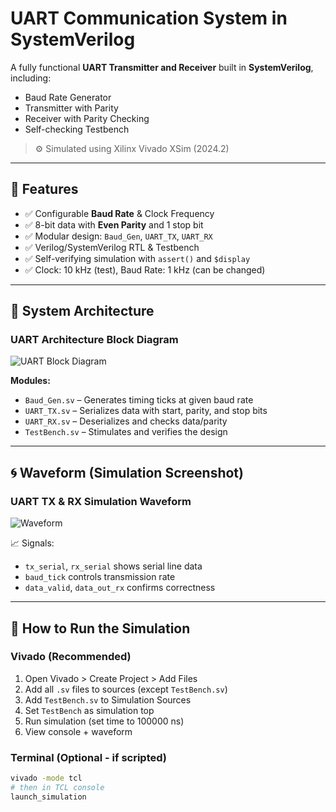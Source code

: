 # UART Communication System in SystemVerilog

A fully functional **UART Transmitter and Receiver** built in **SystemVerilog**, including:
- Baud Rate Generator
- Transmitter with Parity
- Receiver with Parity Checking
- Self-checking Testbench

> ⚙️ Simulated using Xilinx Vivado XSim (2024.2)

---

## 📌 Features

- ✅ Configurable **Baud Rate** & Clock Frequency  
- ✅ 8-bit data with **Even Parity** and 1 stop bit  
- ✅ Modular design: `Baud_Gen`, `UART_TX`, `UART_RX`  
- ✅ Verilog/SystemVerilog RTL & Testbench  
- ✅ Self-verifying simulation with `assert()` and `$display`  
- ✅ Clock: 10 kHz (test), Baud Rate: 1 kHz (can be changed)

---

## 🧠 System Architecture

### UART Architecture Block Diagram

![UART Block Diagram](https://your-domain.com/path-to/uart_block_diagram.png)

**Modules:**
- `Baud_Gen.sv` – Generates timing ticks at given baud rate  
- `UART_TX.sv` – Serializes data with start, parity, and stop bits  
- `UART_RX.sv` – Deserializes and checks data/parity  
- `TestBench.sv` – Stimulates and verifies the design

---

## 🌀 Waveform (Simulation Screenshot)

### UART TX & RX Simulation Waveform

![Waveform](https://your-domain.com/path-to/uart_waveform.png)

📈 Signals:
- `tx_serial`, `rx_serial` shows serial line data  
- `baud_tick` controls transmission rate  
- `data_valid`, `data_out_rx` confirms correctness

---

## 🚀 How to Run the Simulation

### Vivado (Recommended)

1. Open Vivado > Create Project > Add Files  
2. Add all `.sv` files to sources (except `TestBench.sv`)  
3. Add `TestBench.sv` to Simulation Sources  
4. Set `TestBench` as simulation top  
5. Run simulation (set time to 100000 ns)  
6. View console + waveform

### Terminal (Optional - if scripted)

```sh
vivado -mode tcl
# then in TCL console
launch_simulation
